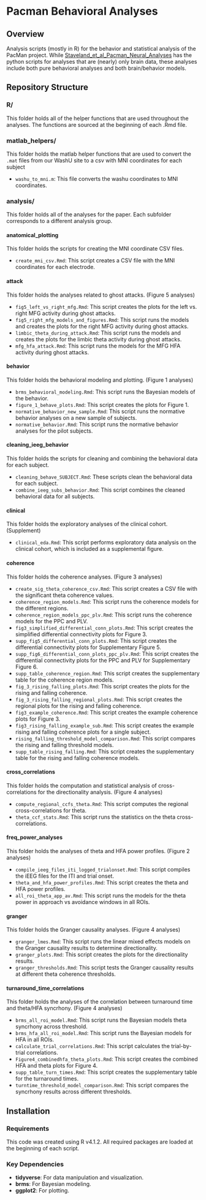 # Pacman Behavioral Analyses

## Overview

Analysis scripts (mostly in R) for the behavior and statistical analysis of the PacMan project. While [Staveland_et_al_Pacman_Neural_Analyses](https://github.com/bstavel/Staveland_et_al_Pacman_Neural_Analyses) has the python scripts for analyses that are (nearly) only brain data, these analyses include both pure behavioral analyses and both brain/behavior models.

## Repository Structure

### R/
This folder holds all of the helper functions that are used throughout the analyses. The functions are sourced at the beginning of each .Rmd file. 

### matlab_helpers/
This folder holds the matlab helper functions that are used to convert the `.mat` files from our WashU site to a csv with MNI coordinates for each subject
- `washu_to_mni.m`: This file converts the washu coordinates to MNI coordinates.

### analysis/
This folder holds all of the analyses for the paper. Each subfolder corresponds to a different analysis group.

#### anatomical_plotting
This folder holds the scripts for creating the MNI coordinate CSV files.
- `create_mni_csv.Rmd`: This script creates a CSV file with the MNI coordinates for each electrode.

#### attack
This folder holds the analyses related to ghost attacks. (Figure 5 analyses)
- `fig5_left_vs_right_mfg.Rmd`: This script creates the plots for the left vs. right MFG activity during ghost attacks.
- `fig5_right_mfg_models_and_figures.Rmd`: This script runs the models and creates the plots for the right MFG activity during ghost attacks.
- `limbic_theta_during_attack.Rmd`: This script runs the models and creates the plots for the limbic theta activity during ghost attacks.
- `mfg_hfa_attack.Rmd`: This script runs the models for the MFG HFA activity during ghost attacks.

#### behavior
This folder holds the behavioral modeling and plotting. (Figure 1 analyses)
- `brms_behavioral_modeling.Rmd`: This script runs the Bayesian models of the behavior.
- `figure_1_behave_plots.Rmd`: This script creates the plots for Figure 1.
- `normative_behavior_new_sample.Rmd`: This script runs the normative behavior analyses on a new sample of subjects.
- `normative_behavior.Rmd`: This script runs the normative behavior analyses for the pilot subjects.

#### cleaning_ieeg_behavior
This folder holds the scripts for cleaning and combining the behavioral data for each subject.
- `cleaning_behave_SUBJECT.Rmd`: These scripts clean the behavioral data for each subject.
- `combine_ieeg_subs_behavior.Rmd`: This script combines the cleaned behavioral data for all subjects.

#### clinical
This folder holds the exploratory analyses of the clinical cohort. (Supplement)
- `clinical_eda.Rmd`: This script performs exploratory data analysis on the clinical cohort, which is included as a supplemental figure.

#### coherence
This folder holds the coherence analyses. (Figure 3 analyses)
- `create_sig_theta_coherence_csv.Rmd`: This script creates a CSV file with the significant theta coherence values.
- `coherence_region_models.Rmd`: This script runs the coherence models for the different regions.
- `coherence_region_models_ppc_plv.Rmd`: This script runs the coherence models for the PPC and PLV.
- `fig3_simplified_differential_conn_plots.Rmd`: This script creates the simplified differential connectivity plots for Figure 3.
- `supp_fig5_differential_conn_plots.Rmd`: This script creates the differential connectivity plots for Supplementary Figure 5.
- `supp_fig6_differential_conn_plots_ppc_plv.Rmd`: This script creates the differential connectivity plots for the PPC and PLV for Supplementary Figure 6.
- `supp_table_coherence_region.Rmd`: This script creates the supplementary table for the coherence region models.
- `fig_3_rising_falling_plots.Rmd`: This script creates the plots for the rising and falling coherence.
- `fig_3_rising_falling_regional_plots.Rmd`: This script creates the regional plots for the rising and falling coherence.
- `fig3_example_coherence.Rmd`: This script creates the example coherence plots for Figure 3.
- `fig3_rising_falling_example_sub.Rmd`: This script creates the example rising and falling coherence plots for a single subject.
- `rising_falling_threshold_model_comparison.Rmd`: This script compares the rising and falling threshold models.
- `supp_table_rising_falling.Rmd`: This script creates the supplementary table for the rising and falling coherence models.

#### cross_correlations
This folder holds the computation and statistical analysis of cross-correlations for the directionality analysis. (Figure 4 analyses)
- `compute_regional_ccfs_theta.Rmd`: This script computes the regional cross-correlations for theta.
- `theta_ccf_stats.Rmd`: This script runs the statistics on the theta cross-correlations.

#### freq_power_analyses
This folder holds the analyses of theta and HFA power profiles. (Figure 2 analyses)
- `compile_ieeg_files_iti_logged_trialonset.Rmd`: This script compiles the iEEG files for the ITI and trial onset.
- `theta_and_hfa_power_profiles.Rmd`: This script creates the theta and HFA power profiles.
- `all_roi_theta_app_av.Rmd`: This script runs the models for the theta power in approach vs avoidance windows in all ROIs. 

#### granger
This folder holds the Granger causality analyses. (Figure 4 analyses)
- `granger_lmes.Rmd`: This script runs the linear mixed effects models on the Granger causality results to determine directionality.
- `granger_plots.Rmd`: This script creates the plots for the directionality results.
- `granger_thresholds.Rmd`: This script tests the Granger causality results at different theta coherence thresholds.

#### turnaround_time_correlations
This folder holds the analyses of the correlation between turnaround time and theta/HFA syncrhony. (Figure 4 analyses)
- `brms_all_roi_model.Rmd`: This script runs the Bayesian models theta syncrhony across threshold.
- `brms_hfa_all_roi_model.Rmd`: This script runs the Bayesian models for HFA in all ROIs.
- `calculate_trial_correlations.Rmd`: This script calculates the trial-by-trial correlations.
- `Figure4_combinedhfa_theta_plots.Rmd`: This script creates the combined HFA and theta plots for Figure 4.
- `supp_table_turn_times.Rmd`: This script creates the supplementary table for the turnaround times.
- `turntime_threshold_model_comparison.Rmd`: This script compares the syncrhony results across different thresholds.

## Installation

### Requirements
This code was created using R v4.1.2. All required packages are loaded at the beginning of each script. 

### Key Dependencies
- **tidyverse**: For data manipulation and visualization.
- **brms**: For Bayesian modeling.
- **ggplot2**: For plotting.